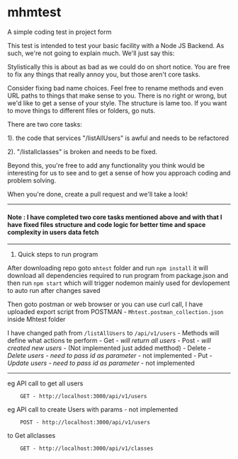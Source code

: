 # mhmtest

A simple coding test in project form

This test is intended to test your basic facility with a Node JS Backend. As such, we're not going to explain much. We'll just say this:

Stylistically this is about as bad as we could do on short notice. You are free to fix any things that really annoy you, but those aren't core tasks.

Consider fixing bad name choices.  Feel free to rename methods and even URL paths to things that make sense to you.  There is no right or wrong, but
we'd like to get a sense of your style.  The structure is lame too.  If you want to move things to different files or folders, go nuts.

There are two core tasks:

1). the code that services "/listAllUsers" is awful and needs to be refactored 

2). "/listallclasses" is broken and needs to be fixed.

Beyond this, you're free to add any functionality you think would be interesting for us to see and to get a sense of how you approach coding and problem solving.

When you're done, create a pull request and we'll take a look!


---

#### Note : I have completed two core tasks mentioned above and with that I have fixed files structure and code logic for better time and space complexity in users data fetch 

---

1. Quick steps to run program 

After downloading repo goto `mhtest` folder and run `npm install` it will download all dependencies required to run program from package.json and then run `npm start` which will trigger nodemon mainly used for devlopement to auto run after changes saved

Then goto postman or web browser or you can use curl call, I have uploaded export script from POSTMAN - `Mhtest.postman_collection.json` inside Mhtest folder

I have changed path from `/listAllUsers` to `/api/v1/users`
    -   Methods will define what actions te perform
        -   Get     -   *will return all users*
        -   Post    -   *will created new users*     -   (Not implemented just added metthod)
        -   Delete  -   *Delete users -  need to pass id as parameter*    -   not implemented
        -   Put     -   *Update users -  need to pass id as parameter*    -   not implemented

------

eg API call to get all users

```
    GET - http://localhost:3000/api/v1/users
```

eg API call to create Users with params - not implemented

```
    POST - http://localhost:3000/api/v1/users
```

to Get allclasses

```
    GET - http://localhost:3000/api/v1/classes
```